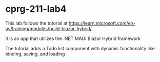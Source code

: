 # cprg-211-lab4

This lab follows the tutorial at https://learn.microsoft.com/en-us/training/modules/build-blazor-hybrid/

It is an app that utilizes the .NET MAUI Blazor Hybrid framework

The tutorial adds a Todo list component with dynamic functionality like binding, saving, and loading
